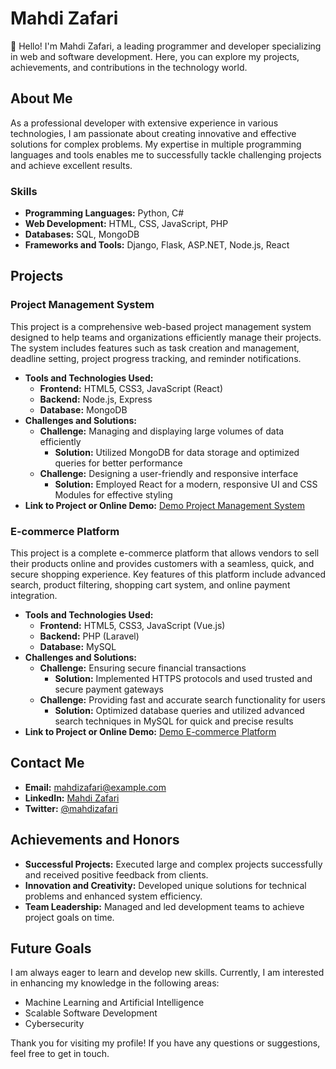 # Mahdi Zafari

👋 Hello! I'm Mahdi Zafari, a leading programmer and developer specializing in web and software development. Here, you can explore my projects, achievements, and contributions in the technology world.

## About Me

As a professional developer with extensive experience in various technologies, I am passionate about creating innovative and effective solutions for complex problems. My expertise in multiple programming languages and tools enables me to successfully tackle challenging projects and achieve excellent results.

### Skills

- **Programming Languages:** Python, C#
- **Web Development:** HTML, CSS, JavaScript, PHP
- **Databases:** SQL, MongoDB
- **Frameworks and Tools:** Django, Flask, ASP.NET, Node.js, React

## Projects

### Project Management System

This project is a comprehensive web-based project management system designed to help teams and organizations efficiently manage their projects. The system includes features such as task creation and management, deadline setting, project progress tracking, and reminder notifications.

- **Tools and Technologies Used:** 
  - **Frontend:** HTML5, CSS3, JavaScript (React)
  - **Backend:** Node.js, Express
  - **Database:** MongoDB
- **Challenges and Solutions:**
  - **Challenge:** Managing and displaying large volumes of data efficiently
    - **Solution:** Utilized MongoDB for data storage and optimized queries for better performance
  - **Challenge:** Designing a user-friendly and responsive interface
    - **Solution:** Employed React for a modern, responsive UI and CSS Modules for effective styling
- **Link to Project or Online Demo:** [Demo Project Management System](https://example.com/project-management-demo)

### E-commerce Platform

This project is a complete e-commerce platform that allows vendors to sell their products online and provides customers with a seamless, quick, and secure shopping experience. Key features of this platform include advanced search, product filtering, shopping cart system, and online payment integration.

- **Tools and Technologies Used:** 
  - **Frontend:** HTML5, CSS3, JavaScript (Vue.js)
  - **Backend:** PHP (Laravel)
  - **Database:** MySQL
- **Challenges and Solutions:**
  - **Challenge:** Ensuring secure financial transactions
    - **Solution:** Implemented HTTPS protocols and used trusted and secure payment gateways
  - **Challenge:** Providing fast and accurate search functionality for users
    - **Solution:** Optimized database queries and utilized advanced search techniques in MySQL for quick and precise results
- **Link to Project or Online Demo:** [Demo E-commerce Platform](https://example.com/e-commerce-demo)

## Contact Me

- **Email:** mahdizafari@example.com
- **LinkedIn:** [Mahdi Zafari](https://www.linkedin.com/in/mahdizafari)
- **Twitter:** [@mahdizafari](https://twitter.com/mahdizafari)

## Achievements and Honors

- **Successful Projects:** Executed large and complex projects successfully and received positive feedback from clients.
- **Innovation and Creativity:** Developed unique solutions for technical problems and enhanced system efficiency.
- **Team Leadership:** Managed and led development teams to achieve project goals on time.

## Future Goals

I am always eager to learn and develop new skills. Currently, I am interested in enhancing my knowledge in the following areas:
- Machine Learning and Artificial Intelligence
- Scalable Software Development
- Cybersecurity

Thank you for visiting my profile! If you have any questions or suggestions, feel free to get in touch.
